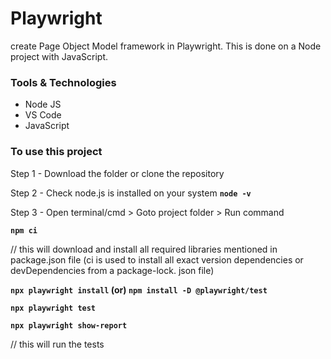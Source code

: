 # Playwright
create Page Object Model framework in Playwright.
This is done on a Node project with JavaScript.

### Tools & Technologies
* Node JS
* VS Code
* JavaScript

### To use this project

Step 1 - Download the folder or clone the repository

Step 2 - Check node.js is installed on your system  **`node -v`**

Step 3 - Open terminal/cmd > Goto project folder > Run command 

**`npm ci`**	

// this will download and install all required libraries mentioned in package.json file (ci is used to install all exact version dependencies or devDependencies from a package-lock. json file)

**`npx playwright install` (or) `npm install -D @playwright/test`**

**`npx playwright test`**	

**`npx playwright show-report`**

// this will run the tests

